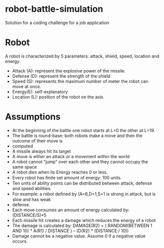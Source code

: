 # robot-battle-simulation

Solution for a coding challenge for a job application

# Robot
A robot is characterized by 5 parameters: attack, shield, speed, location and energy.
- Attack (A): represent the explosive power of the missile.
- Defense (D): represent the strength of the shield
- Speed (S): represents the maximum number of meter the robot can move at once.
- Energy(E): self-explanatory
- Location (L): position of the robot on the axis
# Assumptions
- At the beginning of the battle one robot starts at L=0 the other at L=19.
- The battle is round-base: both robots make a move and then the outcome of their move is
- computed
- A missile always hit its target
- A move is either an attack or a movement within the world
- A robot cannot “jump” over each other and they cannot occupy the same space
- A robot dies when its Energy reaches 0 or less.
- Every robot has ﬁnite set amount of energy: 100 units.
- Ten units of ability points can be distributed between attack, defense and speed abilities.
- For example: a robot deﬁned by (A=8,D=1,S=1 is strong in attack, but is slow and has weak
- defense.
- Each move consumes an amount of energy calculated by: (DISTANCE/S)*5
- Each missile hit creates a damage which reduces the energy of a robot
- The damage is calculated by: DAMAGE(R2) = ( RANDOM(BETWEEN 1 AND 10) * A(R1) /
DISTANCE ) – (D(R2) * (DISTANCE / 10))
- Damage cannot be a negative value. Assume 0 if a negative value occurs.
